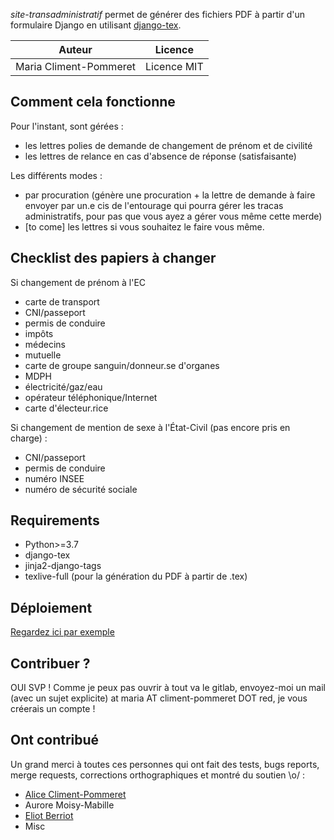 *site-transadministratif* permet de générer des fichiers PDF à partir d'un formulaire Django en utilisant [django-tex](https://pypi.org/project/django-tex/).

| Auteur                 | Licence     |
|------------------------|-------------|
| Maria Climent-Pommeret | Licence MIT |


Comment cela fonctionne
-----------------------

Pour l'instant, sont gérées :
- les lettres polies de demande de changement de prénom et de civilité
- les lettres de relance en cas d'absence de réponse (satisfaisante)

Les différents modes :
- par procuration (génère une procuration + la lettre de demande à faire envoyer
par un.e cis de l'entourage qui pourra gérer les tracas administratifs, pour pas
que vous ayez a gérer vous même cette merde)
- [to come] les lettres si vous souhaitez le faire vous même.

Checklist des papiers à changer
-------------------------------

Si changement de prénom à l'EC
- carte de transport
- CNI/passeport
- permis de conduire
- impôts
- médecins
- mutuelle
- carte de groupe sanguin/donneur.se d'organes
- MDPH
- électricité/gaz/eau
- opérateur téléphonique/Internet
- carte d'électeur.rice

Si changement de mention de sexe à l'État-Civil (pas encore pris en charge) :
- CNI/passeport
- permis de conduire
- numéro INSEE
- numéro de sécurité sociale

Requirements
------------

- Python>=3.7
- django-tex
- jinja2-django-tags
- texlive-full (pour la génération du PDF à partir de .tex)


Déploiement
-----------

[Regardez ici par exemple](https://maria.climent-pommeret.red/fr/blog/deploying-a-django-application/)


Contribuer ?
------------

OUI SVP ! Comme je peux pas ouvrir à tout va le gitlab, envoyez-moi un mail (avec un sujet explicite) at maria AT climent-pommeret DOT red, je vous créerais un compte !

Ont contribué
-------------

Un grand merci à toutes ces personnes qui ont fait des tests, bugs reports, merge requests, corrections orthographiques et montré du soutien \o/ :

- [Alice Climent-Pommeret](https://alice.climent-pommeret.red/fr)
- Aurore Moisy-Mabille
- [Eliot Berriot](https://eliotberriot.com/)
- Misc

